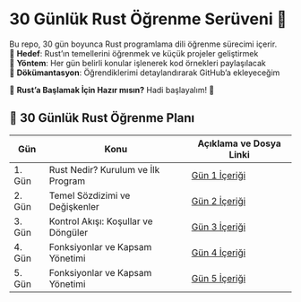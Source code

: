 # 30 Günlük Rust Öğrenme Serüveni 🚀  

Bu repo, 30 gün boyunca Rust programlama dili öğrenme sürecimi içerir.  
📌 **Hedef**: Rust’ın temellerini öğrenmek ve küçük projeler geliştirmek  
📌 **Yöntem**: Her gün belirli konular işlenerek kod örnekleri paylaşılacak  
📌 **Dökümantasyon**: Öğrendiklerimi detaylandırarak GitHub’a ekleyeceğim  

🦀 **Rust’a Başlamak İçin Hazır mısın?** Hadi başlayalım! 🚀  


## 📅 30 Günlük Rust Öğrenme Planı  

| Gün  | Konu                     | Açıklama ve Dosya Linki |
|------|--------------------------|-------------------------|
| 1. Gün    | Rust Nedir? Kurulum ve İlk Program       | [Gün 1 İçeriği](https://github.com/zeyneptass/30-Days-Of-Rust/blob/main/Rust_Tutorial_Day_1/RustDay1.md) |
| 2. Gün    | Temel Sözdizimi ve Değişkenler       | [Gün 2 İçeriği](https://github.com/zeyneptass/30-Days-Of-Rust/blob/main/Rust_Tutorial_Day_2/RustDay2.md) |
| 3. Gün    | Kontrol Akışı: Koşullar ve Döngüler     | [Gün 3 İçeriği](https://github.com/zeyneptass/30-Days-Of-Rust/blob/main/Rust_Tutorial_Day_3/RustDay3.md) |
| 4. Gün    | Fonksiyonlar ve Kapsam Yönetimi     | [Gün 4 İçeriği](https://github.com/zeyneptass/30-Days-Of-Rust/blob/main/Rust__Tutorial_Day_4/RustDay4.md) |
| 5. Gün    | Fonksiyonlar ve Kapsam Yönetimi     | [Gün 5 İçeriği](https://github.com/zeyneptass/30-Days-Of-Rust/blob/main/Rust_Tutorial_Day_5/RustDay5.md) |
